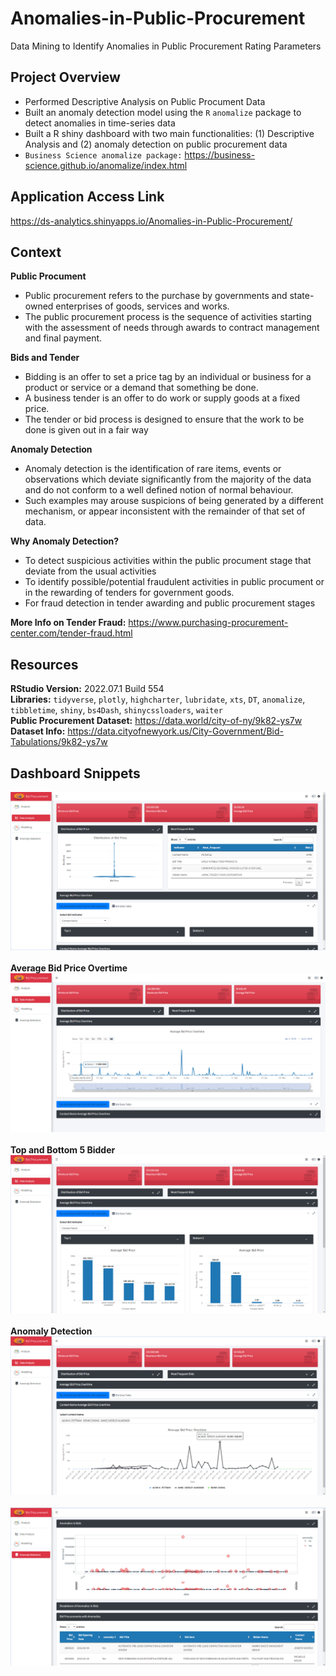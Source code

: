 # Anomalies-in-Public-Procurement
Data Mining to Identify Anomalies in Public Procurement Rating Parameters

## Project Overview
- Performed Descriptive Analysis on Public Procument Data
- Built an anomaly detection model using the `R` `anomalize` package to detect anomalies in time-series data
- Built a R shiny dashboard with two main functionalities: (1) Descriptive Analysis and (2) anomaly detection on public procurement data
- `Business Science anomalize package:` https://business-science.github.io/anomalize/index.html

## Application Access Link
 https://ds-analytics.shinyapps.io/Anomalies-in-Public-Procurement/

## Context 
**Public Procument**
- Public procurement refers to the purchase by governments and state-owned enterprises of goods, services and works.
- The public procurement process is the sequence of activities starting with the assessment of needs through awards to contract management and final payment. <br>

**Bids and Tender**
- Bidding is an offer to set a price tag by an individual or business for a product or service or a demand that something be done. <br>
- A business tender is an offer to do work or supply goods at a fixed price. 
- The tender or bid process is designed to ensure that the work to be done is given out in a fair way

**Anomaly Detection**
- Anomaly detection is the identification of rare items, events or observations which deviate significantly from the majority of the data and do not conform to a well defined notion of normal behaviour. 
- Such examples may arouse suspicions of being generated by a different mechanism, or appear inconsistent with the remainder of that set of data. <br>

**Why Anomaly Detection?**
- To detect suspicious activities within the public procument stage that deviate from the usual activities 
- To identify possible/potential fraudulent activities in public procument or in the rewarding of tenders for government goods. 
- For fraud detection in tender awarding and public procurement stages <br>

**More Info on Tender Fraud:** https://www.purchasing-procurement-center.com/tender-fraud.html

## Resources 
**RStudio Version:** 2022.07.1 Build 554 <br>
**Libraries:** `tidyverse`, `plotly`, `highcharter`, `lubridate`, `xts`, `DT`, `anomalize`, `tibbletime`, `shiny`, `bs4Dash`, `shinycssloaders`, `waiter` <br>
**Public Procurement Dataset:** https://data.world/city-of-ny/9k82-ys7w <br>
**Dataset Info:** https://data.cityofnewyork.us/City-Government/Bid-Tabulations/9k82-ys7w

## Dashboard Snippets
![Image 1](https://github.com/Ellie190/Anomalies-in-Public-Procurement/blob/main/img/img1.png) <br><br>
**Average Bid Price Overtime**
![Image 2](https://github.com/Ellie190/Anomalies-in-Public-Procurement/blob/main/img/img2.png) <br><br>
**Top and Bottom 5 Bidder**
![Image 3](https://github.com/Ellie190/Anomalies-in-Public-Procurement/blob/main/img/img3.png) <br><br>
**Anomaly Detection**
![Image 4](https://github.com/Ellie190/Anomalies-in-Public-Procurement/blob/main/img/img4.png) <br><br>
![Image 5](https://github.com/Ellie190/Anomalies-in-Public-Procurement/blob/main/img/img5.png) <br><br>
